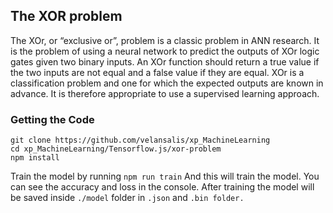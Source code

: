 ## The XOR problem

The XOr, or “exclusive or”, problem is a classic problem in ANN research. It is the problem of using a neural network to predict the outputs of XOr logic gates given two binary inputs. An XOr function should return a true value if the two inputs are not equal and a false value if they are equal. XOr is a classification problem and one for which the expected outputs are known in advance. It is therefore appropriate to use a supervised learning approach.

### Getting the Code

```
git clone https://github.com/velansalis/xp_MachineLearning
cd xp_MachineLearning/Tensorflow.js/xor-problem
npm install
```

Train the model by running `npm run train` And this will train the model. You can see the accuracy and loss in the console. After training the model will be saved inside `./model` folder in `.json` and `.bin folder.`
